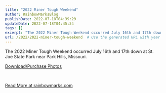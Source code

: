 ```yaml
---
title: "2022 Miner Tough Weekend"
author: RainbowMarksBlog
publishDate: 2022-07-18T04:39:29
updateDate: 2022-07-18T04:45:34
tags: []
excerpt: "The 2022 Miner Tough Weekend occurred July 16th and 17th down at St. Joe State Park near Park Hills, Missouri.  Download/Purchase Photos  &nbsp; "
url: /2022/2022-miner-tough-weekend  # Use the generated URL with year
---
```

<p>The 2022 Miner Tough Weekend occurred July 16th and 17th down at St. Joe State Park near Park Hills, Missouri.</p>  <p><a href="https://rainbowmarks.smugmug.com/event/2022-Miner-Tough">Download/Purchase Photos</a></p>  <p>&nbsp;</p>  <a href="https://rainbowmarks.com/Events/2022/07/MinerToughWeekend">Read More at rainbowmarks.com</a>
